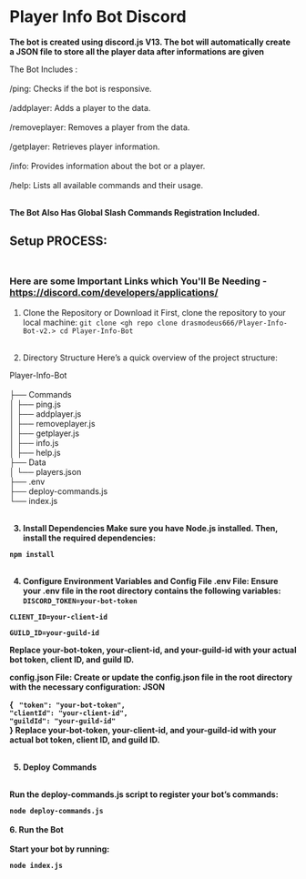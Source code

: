 # Player Info Bot Discord

<b>The bot is created using discord.js V13.</b><b> The bot will automatically create a JSON file to store all the player data after informations are given    </b>

The Bot Includes : <br> <br>
/ping: Checks if the bot is responsive. <br><br>
/addplayer: Adds a player to the data.<br><br>
/removeplayer: Removes a player from the data. <br><br>
/getplayer: Retrieves player information. <br><br>
/info: Provides information about the bot or a player. <br><br>
/help: Lists all available commands and their usage. <br><br>

<b>The Bot Also Has Global Slash Commands Registration Included. </b> <br>

## Setup PROCESS: <br><br> 
### Here are some Important Links which You'll Be Needing - https://discord.com/developers/applications/

1. Clone the Repository or Download it
First, clone the repository to your local machine:
`git clone <gh repo clone drasmodeus666/Player-Info-Bot-v2.>
cd Player-Info-Bot`
<br> <br>


2. Directory Structure
Here’s a quick overview of the project structure:

Player-Info-Bot <br> <br>
├── Commands <br>
│   ├── ping.js <br>
│   ├── addplayer.js <br>
│   ├── removeplayer.js <br>
│   ├── getplayer.js <br>
│   ├── info.js <br>
│   ├── help.js <br>
├── Data <br>
│   └── players.json <br>
├── .env <br>
├── deploy-commands.js <br>
└── index.js <b> <br> <br>

3. Install Dependencies
Make sure you have Node.js installed. Then, install the required dependencies:

`npm install`
<br> <br>

4. Configure Environment Variables and Config File
.env File: Ensure your .env file in the root directory contains the following variables:
`DISCORD_TOKEN=your-bot-token` <br>

`CLIENT_ID=your-client-id` <br>

`GUILD_ID=your-guild-id` <br>

Replace your-bot-token, your-client-id, and your-guild-id with your actual bot token, client ID, and guild ID.

config.json File: Create or update the config.json file in the root directory with the necessary configuration:
JSON

{
 ` "token": "your-bot-token",`  <br> 
  `"clientId": "your-client-id",`  <br>
  `"guildId": "your-guild-id"`  <br>
}
Replace your-bot-token, your-client-id, and your-guild-id with your actual bot token, client ID, and guild ID. <br> <br>


5. Deploy Commands <br> <br>

Run the deploy-commands.js script to register your bot’s commands:

`node deploy-commands.js`
<br> <br>
6. Run the Bot <br> <br>
Start your bot by running:

`node index.js`
